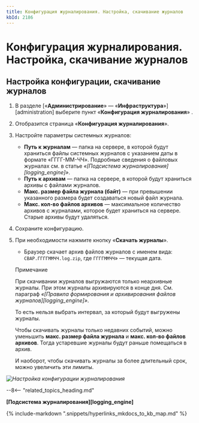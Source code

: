 ```yaml
---
title: Конфигурация журналирования. Настройка, скачивание журналов
kbId: 2186
---
```


# Конфигурация журналирования. Настройка, скачивание журналов

## Настройка конфигурации, скачивание журналов

1. В разделе [«**Администрирование**» — «**Инфраструктура**»][administration] выберите пункт «**Конфигурация журналирования**» *‌*.
2. Отобразится страница «**Конфигурация журналирования**».
3. Настройте параметры системных журналов:
    - **Путь к журналам** — папка на сервере, в которой будут храниться файлы системных журналов с указанием даты в формате «ГГГГ-ММ-ЧЧ». Подробные сведения о файловых журналах см. в статье *«[Подсистема журналирования][logging_engine]»*.
    - **Путь к архивам** — папка на сервере, в которой будут храниться архивы с файлами журналов.
    - **Макс. размер файла журнала (байт)** — при превышении указанного размера будет создаваться новый файл журнала.
    - **Макс. кол-во файлов архивов** — максимальное количество архивов с журналами, которое будет храниться на сервере. Старые архивы будут удаляться.
4. Сохраните конфигурацию.
5. При необходимости нажмите кнопку «**Скачать журналы**».
    - Браузер скачает архив файлов журналов с именем вида: `CBAP.ГГГГММЧЧ.log.zip`, где `ГГГГММЧЧ`» — текущая дата.
    
    Примечание
    
    
    При скачивании журналов выгружаются только неархивные журналы. При этом журналы архивируются в конце дня. См. параграф *«[Правила формирования и архивирования файлов журналов][logging_engine]»*.
    
    
    То есть нельзя выбрать интервал, за который будут выгружены журналы.
    
    
    Чтобы скачивать журналы только недавних событий, можно уменьшить **макс. размер файла журнала** и **макс. кол-во файлов архивов**. Тогда устаревшие журналы будут раньше помещаться в архив. 
    
    
    И наоборот, чтобы скачивать журналы за более длительный срок, можно увеличить эти лимиты.

_![Настройка конфигурации журналирования](https://kb.comindware.ru/assets/img_667302038ee2c.png)_

--8<-- "related_topics_heading.md"

**[Подсистема журналирования][logging_engine]**



{% include-markdown ".snippets/hyperlinks_mkdocs_to_kb_map.md" %}
